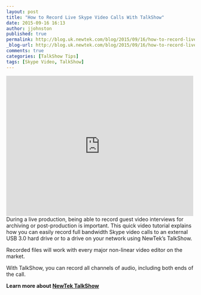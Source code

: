 ```yaml
---
layout: post
title: "How to Record Live Skype Video Calls With TalkShow"
date: 2015-09-16 16:13
author: jjohnston
published: true
permalink: http://blog.uk.newtek.com/blog/2015/09/16/how-to-record-live-skype-video-calls-with-talkshow/
_blog-url: http://blog.uk.newtek.com/blog/2015/09/16/how-to-record-live-skype-video-calls-with-talkshow/
comments: true
categories: [TalkShow Tips]
tags: [Skype Video, TalkShow]
---
```

<iframe src="https://player.vimeo.com/video/137425006" width="500" height="375" frameborder="0" allowfullscreen="allowfullscreen"></iframe>
During a live production, being able to record guest video interviews for archiving or post-production is important. This quick video tutorial explains how you can easily record full bandwidth Skype video calls to an external USB 3.0 hard drive or to a drive on your network using NewTek’s TalkShow.

Recorded files will work with every major non-linear video editor on the market.

With TalkShow, you can record all channels of audio, including both ends of the call.

**Learn more about [NewTek TalkShow](http://www.uk.newtek.com/products/talkshow)**
